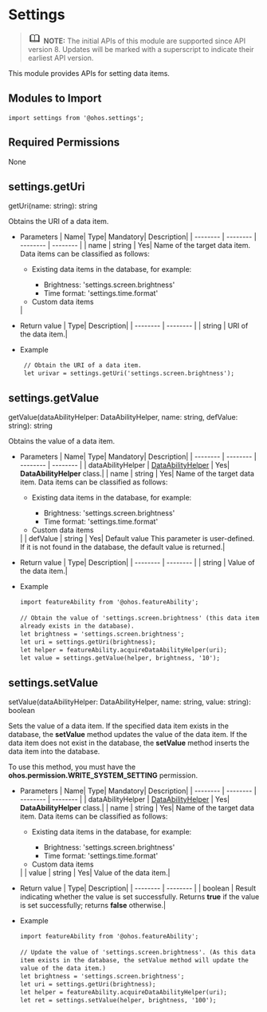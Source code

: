 # Settings

> ![icon-note.gif](public_sys-resources/icon-note.gif) **NOTE:**
> The initial APIs of this module are supported since API version 8. Updates will be marked with a superscript to indicate their earliest API version.


This module provides APIs for setting data items.


## Modules to Import

```
import settings from '@ohos.settings';
```


## Required Permissions

None


## settings.getUri

getUri(name: string): string

Obtains the URI of a data item.

- Parameters
  | Name| Type| Mandatory| Description|
  | -------- | -------- | -------- | -------- |
  | name | string | Yes| Name of the target data item. Data items can be classified as follows:<br><ul><li>Existing data items in the database, for example:<br></li><ul><li>Brightness: 'settings.screen.brightness' <br> </li> <li>Time format: 'settings.time.format' <br> </li></ul> <li>Custom data items</li></ul>|

- Return value
  | Type| Description|
  | -------- | -------- |
  | string | URI of the data item.|

- Example
  ```
   // Obtain the URI of a data item.
   let urivar = settings.getUri('settings.screen.brightness');  
  ```


## settings.getValue

getValue(dataAbilityHelper: DataAbilityHelper, name: string, defValue: string): string

Obtains the value of a data item.

- Parameters
  | Name| Type| Mandatory| Description|
  | -------- | -------- | -------- | -------- |
  | dataAbilityHelper | [DataAbilityHelper](js-apis-dataAbilityHelper.md) | Yes| **DataAbilityHelper** class.|
  | name | string | Yes| Name of the target data item. Data items can be classified as follows:<br><ul><li>Existing data items in the database, for example:<br></li><ul><li>Brightness: 'settings.screen.brightness' <br> </li> <li>Time format: 'settings.time.format' <br> </li></ul> <li>Custom data items</li></ul>|
  | defValue | string | Yes| Default value This parameter is user-defined. If it is not found in the database, the default value is returned.|

- Return value
  | Type| Description|
  | -------- | -------- |
  | string | Value of the data item.|

- Example
  ```
  import featureAbility from '@ohos.featureAbility';
  
  // Obtain the value of 'settings.screen.brightness' (this data item already exists in the database).
  let brightness = 'settings.screen.brightness';
  let uri = settings.getUri(brightness);
  let helper = featureAbility.acquireDataAbilityHelper(uri);
  let value = settings.getValue(helper, brightness, '10');
  ```


## settings.setValue

setValue(dataAbilityHelper: DataAbilityHelper, name: string, value: string): boolean

Sets the value of a data item.
If the specified data item exists in the database, the **setValue** method updates the value of the data item. If the data item does not exist in the database, the **setValue** method inserts the data item into the database.

To use this method, you must have the **ohos.permission.WRITE_SYSTEM_SETTING** permission.

- Parameters
  | Name| Type| Mandatory| Description|
  | -------- | -------- | -------- | -------- |
  | dataAbilityHelper | [DataAbilityHelper](js-apis-dataAbilityHelper.md) | Yes| **DataAbilityHelper** class.|
  | name | string | Yes| Name of the target data item. Data items can be classified as follows:<br><ul><li>Existing data items in the database, for example:<br></li><ul><li>Brightness: 'settings.screen.brightness' <br> </li> <li>Time format: 'settings.time.format' <br> </li></ul> <li>Custom data items</li></ul>|
  | value | string | Yes| Value of the data item.|

- Return value
  | Type| Description|
  | -------- | -------- |
  | boolean | Result indicating whether the value is set successfully. Returns **true** if the value is set successfully; returns **false** otherwise.|

- Example
  ```
  import featureAbility from '@ohos.featureAbility';
  
  // Update the value of 'settings.screen.brightness'. (As this data item exists in the database, the setValue method will update the value of the data item.)
  let brightness = 'settings.screen.brightness';
  let uri = settings.getUri(brightness);
  let helper = featureAbility.acquireDataAbilityHelper(uri);
  let ret = settings.setValue(helper, brightness, '100');
  ```
